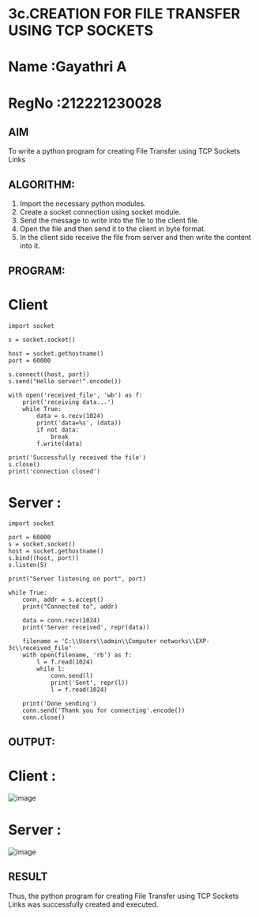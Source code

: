 # 3c.CREATION FOR FILE TRANSFER USING TCP SOCKETS

# Name :Gayathri A
# RegNo :212221230028

## AIM
To write a python program for creating File Transfer using TCP Sockets Links
## ALGORITHM:
1. Import the necessary python modules.
2. Create a socket connection using socket module.
3. Send the message to write into the file to the client file.
4. Open the file and then send it to the client in byte format.
5. In the client side receive the file from server and then write the content into it.
## PROGRAM:

# Client 

```
import socket

s = socket.socket()

host = socket.gethostname()
port = 60000

s.connect((host, port))
s.send("Hello server!".encode())

with open('received_file', 'wb') as f:
    print('receiving data...')
    while True:
        data = s.recv(1024)
        print('data=%s', (data))
        if not data:
            break
        f.write(data)

print('Successfully received the file')
s.close()
print('connection closed')
```
# Server :
```
import socket

port = 60000
s = socket.socket()
host = socket.gethostname()
s.bind((host, port))
s.listen(5)

print("Server listening on port", port)

while True:
    conn, addr = s.accept()
    print("Connected to", addr)
    
    data = conn.recv(1024)
    print('Server received', repr(data))

    filename = 'C:\\Users\\admin\\Computer networks\\EXP-3c\\received_file'
    with open(filename, 'rb') as f:
        l = f.read(1024)
        while l:
            conn.send(l)
            print('Sent', repr(l))
            l = f.read(1024)
    
    print('Done sending')
    conn.send('Thank you for connecting'.encode())
    conn.close()
```
## OUTPUT:

# Client :

![image](https://github.com/Gayathriraj18/3c.FILE_TRANSFER_USING_TCP_SOCKETS/assets/94154854/3d815f78-f22b-49d1-b552-d8898a2999d9)


# Server :

![image](https://github.com/Gayathriraj18/3c.FILE_TRANSFER_USING_TCP_SOCKETS/assets/94154854/a7f47790-60ff-41cc-b41a-fffdddcff5fa)

## RESULT
Thus, the python program for creating File Transfer using TCP Sockets Links was 
successfully created and executed.
